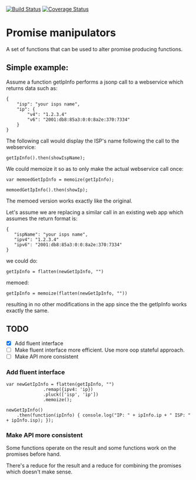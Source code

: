 [![Build Status](https://travis-ci.org/jonjitsu/js-promise-manipulators.svg?branch=master)](https://travis-ci.org/jonathanallenwillis/js-promise-manipulators) [![Coverage Status](https://coveralls.io/repos/jonathanallenwillis/js-promise-manipulators/badge.svg?branch=master&service=github)](https://coveralls.io/github/jonathanallenwillis/js-promise-manipulators?branch=master) 
# Promise manipulators

A set of functions that can be used to alter promise producing functions.

## Simple example:

Assume a function getIpInfo performs a jsonp call to a webservice which returns data such as:

```
{
    "isp": "your isps name",
    "ip": {
        "v4": "1.2.3.4"
        "v6": "2001:db8:85a3:0:0:8a2e:370:7334"
    }
}
```

The following call would display the ISP's name following the call to the webservice:

```
getIpInfo().then(showIspName);
```


We could memoize it so as to only make the actual webservice call once:

```
var memoedGetIpInfo = memoize(getIpInfo);

memoedGetIpInfo().then(showIp);
```


The memoed version works exactly like the original.


Let's assume we are replacing a similar call in an existing web app which assumes the return format is:
 
 ```
 {
    "ispName": "your isps name",
    "ipv4": "1.2.3.4"
    "ipv6": "2001:db8:85a3:0:0:8a2e:370:7334"
}
```

we could do:

```
getIpInfo = flatten(newGetIpInfo, "")
```

memoed:

```
getIpInfo = memoize(flatten(newGetIpInfo, ""))
```

resulting in no other modifications in the app since the the getIpInfo works exactly the same.


## TODO
- [X] Add fluent interface
- [ ] Make fluent interface more efficient. Use more oop stateful approach.
- [ ] Make API more consistent

### Add fluent interface
```
var newGetIpInfo = flatten(getIpInfo, "")
 			  .remap({ipv4: 'ip})
			  .pluck(['isp', 'ip'])
			  .memoize();

newGetIpInfo()
	.then(function(ipInfo) { console.log("IP: " + ipInfo.ip + " ISP: " + ipInfo.isp); });
```

### Make API more consistent
Some functions operate on the result and some functions work on the promises before hand.

There's a reduce for the result and a reduce for combining the promises which doesn't make sense.
